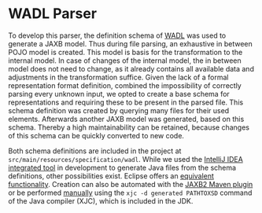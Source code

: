 # WADL Parser

To develop this parser, the definition schema of [WADL](https://www.w3.org/Submission/wadl/wadl.xsd) was used to generate a JAXB model. Thus during file parsing, an exhaustive in between POJO model is created. This model is basis for the transformation to the internal model. In case of changes of the internal model, the in between model does not need to change, as it already contains all available data and adjustments in the transformation suffice.
Given the lack of a formal representation format definition, combined the impossibility of correctly parsing every unknown input, we opted to create a base schema for representations and requiring these to be present in the parsed file. This schema definition was created by querying many files for their used elements. Afterwards another JAXB model was generated, based on this schema. Thereby a high maintainability can be retained, because changes of this schema can be quickly converted to new code.

 Both schema definitions are included in the project at `src/main/resources/specification/wadl`.
 While we used the [IntelliJ IDEA integrated tool](https://www.jetbrains.com/help/idea/generating-java-code-from-xml-schema.html) in development to generate Java files from the schema definitions, other possibilities exist. Eclipse offers an [equivalent functionality](http://help.eclipse.org/mars/index.jsp?topic=%2Forg.eclipse.jpt.doc.user%2Ftask_generate_classes_from_schema.htm). Creation can also be automated with the [JAXB2 Maven plugin](https://www.mojohaus.org/jaxb2-maven-plugin/Documentation/v2.2/) or be performed [manually](https://stackoverflow.com/a/11463312) using the `xjc -d generated PATHTOXSD` command of the Java compiler (XJC), which is included in the JDK.
